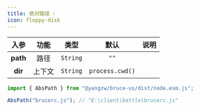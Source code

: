 ```yaml
---
title: 绝对路径 💧
icon: floppy-disk
---
```


入参|功能|类型|默认|说明
:-:|:-:|:-:|:-:|-
**path**|路径|`String`|`""`
**dir**|上下文|`String`|`process.cwd()`

```js
import { AbsPath } from "@yangzw/bruce-us/dist/node.esm.js";

AbsPath("brucerc.js"); // "E:\client\battle\brucerc.js"
```